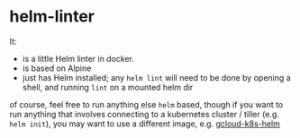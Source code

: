 # helm-linter
It:
 
* is a little Helm linter in docker.
* is based on Alpine
* just has Helm installed; any `helm lint` will need to be done by opening a shell, and running `lint` on a mounted helm dir

of course, feel free to run anything else `helm` based, though if you want to run anything that involves connecting to a kubernetes cluster / tiller (e.g. `helm init`), you may want to use a different image, e.g. [gcloud-k8s-helm](https://hub.docker.com/r/eversc/gcloud-k8s-helm/) 